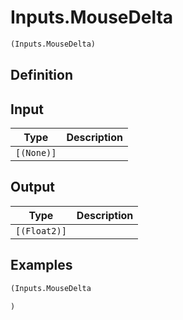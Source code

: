 # Inputs.MouseDelta

```clojure
(Inputs.MouseDelta)
```

## Definition


## Input
| Type | Description |
|------|-------------|
| `[(None)]` |  |


## Output
| Type | Description |
|------|-------------|
| `[(Float2)]` |  |


## Examples

```clojure
(Inputs.MouseDelta

)
```
